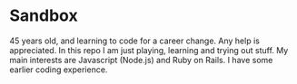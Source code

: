 # Sandbox
45 years old, and learning to code for a career change. Any help is appreciated. In this repo I am just playing, learning and trying out stuff. My main interests are Javascript (Node.js) and Ruby on Rails. I have some earlier coding experience.
